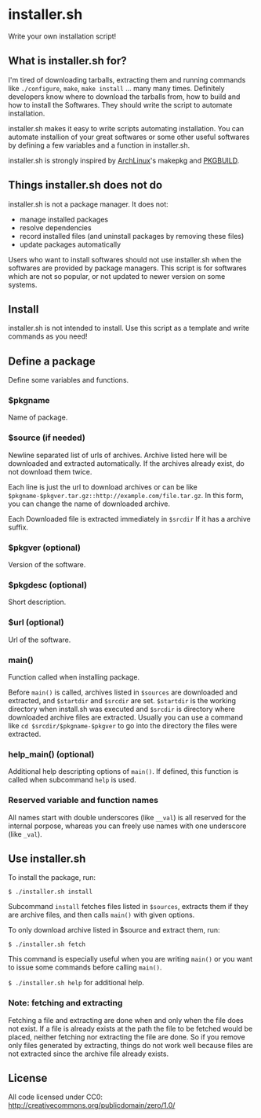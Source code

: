 installer.sh
============

Write your own installation script!



What is installer.sh for?
-------------------------

I'm tired of downloading tarballs, extracting them and running commands like
`./configure`, `make`, `make install` ... many many times. Definitely developers
know where to download the tarballs from, how to build and how to install the
Softwares. They should write the script to automate installation.

installer.sh makes it easy to write scripts automating installation. You can
automate installion of your great softwares or some other useful softwares by
defining a few variables and a function in installer.sh.

installer.sh is strongly inspired by [ArchLinux](http://www.archlinux.org/)'s
makepkg and [PKGBUILD](https://wiki.archlinux.org/index.php/Creating_Packages).



Things installer.sh does not do
-------------------------------

installer.sh is not a package manager. It does not:

* manage installed packages
* resolve dependencies
* record installed files (and uninstall packages by removing these files)
* update packages automatically

Users who want to install softwares should not use installer.sh when the
softwares are provided by package managers. This script is for softwares which
are not so popular, or not updated to newer version on some systems.



Install
-------

installer.sh is not intended to install. Use this script as a template and write
commands as you need!



Define a package
----------------

Define some variables and functions.


### $pkgname

Name of package.


### $source (if needed)

Newline separated list of urls of archives. Archive listed here will be
downloaded and extracted automatically. If the archives already exist, do
not download them twice.

Each line is just the url to download archives or can be like
`$pkgname-$pkgver.tar.gz::http://example.com/file.tar.gz`. In this form, you can
change the name of downloaded archive.

Each Downloaded file is extracted immediately in `$srcdir` If it has a archive
 suffix.


### $pkgver (optional)

Version of the software.


### $pkgdesc (optional)

Short description.


### $url (optional)

Url of the software.


### main()

Function called when installing package.

Before `main()` is called, archives listed in `$sources` are downloaded and
extracted, and `$startdir` and `$srcdir` are set. `$startdir` is the working
directory when install.sh was executed and `$srcdir` is directory where
downloaded archive files are extracted. Usually you can use a command like
`cd $srcdir/$pkgname-$pkgver` to go into the directory the files were
extracted.


### help_main() (optional)

Additional help descripting options of `main()`. If defined, this function
is called when subcommand `help` is used.


### Reserved variable and function names

All names start with double underscores (like `__val`) is all reserved for the
internal porpose, whareas you can freely use names with one underscore (like
`_val`).


Use installer.sh
----------------

To install the package, run:

    $ ./installer.sh install

Subcommand `install` fetches files listed in `$sources`, extracts them if they
are archive files, and then calls `main()` with given options.

To only download archive listed in $source and extract them, run:

    $ ./installer.sh fetch

This command is especially useful when you are writing `main()` or you want
to issue some commands before calling `main()`.

`$ ./installer.sh help` for additional help.


### Note: fetching and extracting

Fetching a file and extracting are done when and only when the file does not
exist. If a file is already exists at the path the file to be fetched would
be placed, neither fetching nor extracting the file are done. So if you remove
only files generated by extracting, things do not work well because files
are not extracted since the archive file already exists.



License
-------

All code licensed under CC0: <http://creativecommons.org/publicdomain/zero/1.0/>
